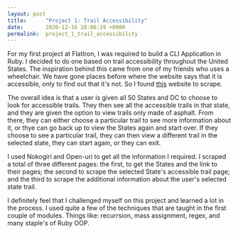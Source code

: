 ```yaml
---
layout: post
title:      "Project 1: Trail Accessibility"
date:       2020-12-16 18:06:19 +0000
permalink:  project_1_trail_accessibility
---
```



For my first project at FlatIron, I was required to build a CLI Application in Ruby. I decided to do one based on trail accessibility throughout the United States. The inspiration behind this came from one of my friends who uses a wheelchair. We have gone places before where the website says that it is accessible, only to find out that it's not.
So I found [this](/https://www.traillink.com/activity/wheelchair-accessible-trails/) website to scrape.

The overall idea is that a user is given all 50 States and DC to choose to look for accessible trails. They then see all the accessible trails in that state, and they are given the option to view trails only made of asphalt. From there, they can either choose a particular trail to see more information about it, or thye can go back up to view the States again and start over. If they choose to see a particular trail, they can then view a different trail in the selected state, they can start again, or they can exit.

I used Nokogiri and Open-uri to get all the information I required. I scraped a total of three different pages: the first, to get the States and the link to their pages; the second to scrape the selected State's accessible trail page; and the third to scrape the additional information about the user's selected state trail.

I definitely feel that I challenged myself on this project and learned a lot in the process. I used quite a few of the techniques that are taught in the first couple of modules. Things like: recurrsion, mass assignment, regex, and many staple's of Ruby OOP.
